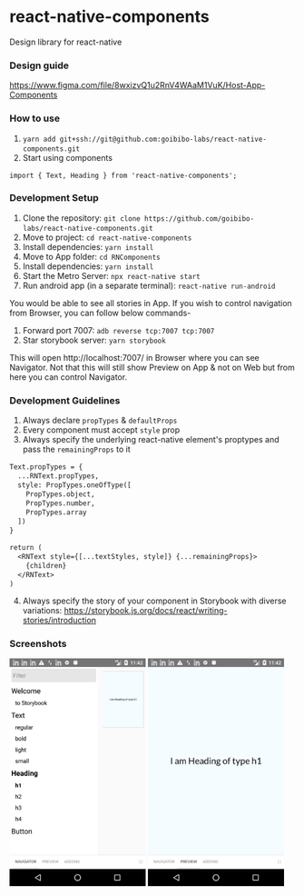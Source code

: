 # react-native-components
Design library for react-native

### Design guide
https://www.figma.com/file/8wxizvQ1u2RnV4WAaM1VuK/Host-App-Components

### How to use

1. `yarn add git+ssh://git@github.com:goibibo-labs/react-native-components.git`
2. Start using components
```
import { Text, Heading } from 'react-native-components';
```

### Development Setup

1. Clone the repository: `git clone https://github.com/goibibo-labs/react-native-components.git`
2. Move to project: `cd react-native-components`
3. Install dependencies: `yarn install`
4. Move to App folder: `cd RNComponents`
5. Install dependencies: `yarn install`
6. Start the Metro Server: `npx react-native start`
7. Run android app (in a separate terminal): `react-native run-android`

You would be able to see all stories in App. 
If you wish to control navigation from Browser, you can follow below commands-

1. Forward port 7007: `adb reverse tcp:7007 tcp:7007`
2. Star storybook server: `yarn storybook`

This will open http://localhost:7007/ in Browser where you can see Navigator.
Not that this will still show Preview on App & not on Web but from here you can control Navigator.

### Development Guidelines

1. Always declare `propTypes` & `defaultProps`
2. Every component must accept `style` prop
3. Always specify the underlying react-native element's proptypes and pass the `remainingProps` to it
```
Text.propTypes = {
  ...RNText.propTypes,
  style: PropTypes.oneOfType([
    PropTypes.object,
    PropTypes.number,
    PropTypes.array
  ])
}
```
```
return (
  <RNText style={[...textStyles, style]} {...remainingProps}>
    {children}
  </RNText>
)
```
4. Always specify the story of your component in Storybook with diverse variations: https://storybook.js.org/docs/react/writing-stories/introduction

### Screenshots

<img src="./screenshots/storybook-drawer.png" width="240" /> <img src="./screenshots/storybook-preview.png" width="240" />

